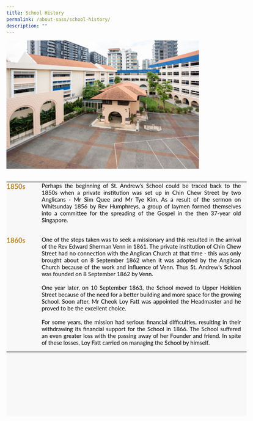 ```yaml
---
title: School History
permalink: /about-sass/school-history/
description: ""
---
```



![](/images/About%20SASS%20-_%20Our%20School%20History.jpg)
<br>
<br>

<table class="ive_eobj_center ives_tab_kosong" height="72" width="705" style="margin: auto; outline: 0px; padding: 0px; border-collapse: collapse; clear: both; border: none; table-layout: fixed; color: rgb(0, 0, 0); font-family: Lato, sans-serif; font-size: 15px; font-style: normal; font-variant-ligatures: normal; font-variant-caps: normal; font-weight: 400; letter-spacing: normal; orphans: 2; text-transform: none; white-space: normal; widows: 2; word-spacing: 0px; -webkit-text-stroke-width: 0px; background-color: rgb(248, 248, 248); text-decoration-thickness: initial; text-decoration-style: initial; text-decoration-color: initial; text-align: justify; width: 629px; height: 613px;"><tbody style="margin: 0px; outline: 0px; padding: 0px;"><tr style="margin: 0px; outline: 0px; padding: 0px;"><td style="margin: 0px; outline: 0px; padding: 0px 15px 15px 0px; vertical-align: top; border: none; width: 79px;"><h4 style="margin: 0px; outline: 0px; padding: 0px; color: rgb(184, 138, 45); font-size: 1.2em; font-family: Lato, sans-serif; font-weight: 700;">1850s</h4></td><td style="margin: 0px; outline: 0px; padding: 0px 15px 15px 0px; vertical-align: top; border: none; width: 549px;">Perhaps the beginning of St. Andrew's School could be traced back to the 1850s when a private institution was set up in Chin Chew Street by two Anglicans - Mr Sim Quee and Mr Tye Kim. As a result of the sermon on Whitsunday 1856 by Rev Humphreys, a group of laymen formed themselves into a committee for the spreading of the Gospel in the then 37-year old Singapore.<br style="margin: 0px; outline: 0px; padding: 0px;"><br style="margin: 0px; outline: 0px; padding: 0px;"></td></tr><tr style="margin: 0px; outline: 0px; padding: 0px;"><td style="margin: 0px; outline: 0px; padding: 0px 15px 15px 0px; vertical-align: top; border: none;"><h4 style="margin: 0px; outline: 0px; padding: 0px; color: rgb(184, 138, 45); font-size: 1.2em; font-family: Lato, sans-serif; font-weight: 700;">1860s</h4></td><td style="margin: 0px; outline: 0px; padding: 0px 15px 15px 0px; vertical-align: top; border: none;">One of the steps taken was to seek a missionary and this resulted in the arrival of the Rev Edward Sherman Venn in 1861. The private institution of Chin Chew Street had no connection with the Anglican Church at that time - this was only brought about on 8 September 1862 when it was adopted by the Anglican Church because of the work and influence of Venn. Thus St. Andrew's School was founded on 8 September 1862 by Venn.<br style="margin: 0px; outline: 0px; padding: 0px;"><br style="margin: 0px; outline: 0px; padding: 0px;">One year later, on 10 September 1863, the School moved to Upper Hokkien Street because of the need for a better building and more space for the growing School. Soon after, Mr Cheok Loy Fatt was appointed the Headmaster and he proved to be the excellent choice.<br style="margin: 0px; outline: 0px; padding: 0px;"><br style="margin: 0px; outline: 0px; padding: 0px;">For some years, the mission had serious financial difficulties, resulting in their withdrawing its financial support for the School in 1866. The School suffered an even greater loss with the passing away of her Founder and friend. In spite of these losses, Loy Fatt carried on managing the School by himself.</td></tr></tbody></table>

